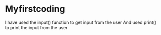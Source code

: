 # Myfirstcoding
I have used the input() function to get input from the user
And used print() to print the input from the user
